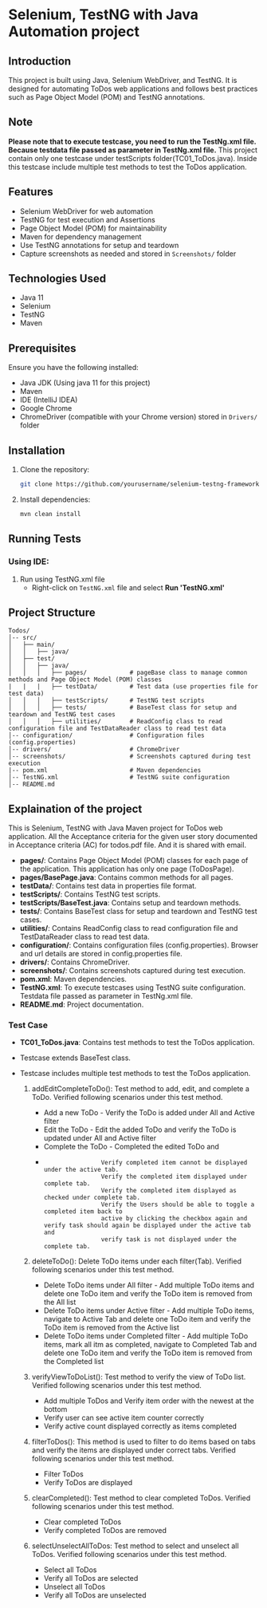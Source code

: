 # Selenium, TestNG with Java Automation project

## Introduction
This project is built using Java, Selenium WebDriver, and TestNG.
It is designed for automating ToDos web applications and follows best practices such as Page Object Model (POM) and TestNG annotations.

## Note
**Please note that to execute testcase, you need to run the TestNg.xml file. Because testdata file passed as parameter in TestNg.xml file.**
This project contain only one testcase under testScripts folder(TC01_ToDos.java). Inside this testcase include multiple test methods to test the ToDos application.

## Features
- Selenium WebDriver for web automation
- TestNG for test execution and Assertions
- Page Object Model (POM) for maintainability
- Maven for dependency management
- Use TestNG annotations for setup and teardown
- Capture screenshots as needed and stored in `Screenshots/` folder

## Technologies Used
- Java 11
- Selenium
- TestNG
- Maven

## Prerequisites
Ensure you have the following installed:
- Java JDK (Using java 11 for this project)
- Maven
- IDE (IntelliJ IDEA)
- Google Chrome
- ChromeDriver (compatible with your Chrome version) stored in `Drivers/` folder

## Installation
1. Clone the repository:
   ```sh
   git clone https://github.com/yourusername/selenium-testng-framework.git
   ```
2. Install dependencies:
   ```sh
   mvn clean install
   ```
## Running Tests
### Using IDE:
1. Run using TestNG.xml file
    - Right-click on `TestNG.xml` file and select **Run 'TestNG.xml'**

## Project Structure
```
Todos/
│-- src/
│   ├── main/
│   │   ├── java/
│   ├── test/
│   │   ├── java/
│   │   │   ├── pages/            # pageBase class to manage common methods and Page Object Model (POM) classes
|   |   |   ├── testData/         # Test data (use properties file for test data)
│   │   │   ├── testScripts/      # TestNG test scripts
│   │   │   ├── tests/            # BaseTest class for setup and teardown and TestNG test cases
│   │   │   ├── utilities/        # ReadConfig class to read configuration file and TestDataReader class to read test data
│-- configuration/                # Configuration files (config.properties) 
│-- drivers/                      # ChromeDriver
│-- screenshots/                  # Screenshots captured during test execution
|-- pom.xml                       # Maven dependencies
│-- TestNG.xml                    # TestNG suite configuration
│-- README.md
```

## Explaination of the project
This is Selenium, TestNG with Java Maven project for ToDos web application.
All the Acceptance criteria for the given user story documented in Acceptance criteria (AC) for todos.pdf file. And it is shared with email.

- **pages/**: Contains Page Object Model (POM) classes for each page of the application. This application has only one page (ToDosPage).
- **pages/BasePage.java**: Contains common methods for all pages.
- **testData/**: Contains test data in properties file format.
- **testScripts/**: Contains TestNG test scripts.
- **testScripts/BaseTest.java**: Contains setup and teardown methods.
- **tests/**: Contains BaseTest class for setup and teardown and TestNG test cases.
- **utilities/**: Contains ReadConfig class to read configuration file and TestDataReader class to read test data.
- **configuration/**: Contains configuration files (config.properties). Browser and url details are stored in config.properties file.
- **drivers/**: Contains ChromeDriver.
- **screenshots/**: Contains screenshots captured during test execution.
- **pom.xml**: Maven dependencies.
- **TestNG.xml**: To execute testcases using TestNG suite configuration. Testdata file passed as parameter in TestNg.xml file.
- **README.md**: Project documentation.

### Test Case
- **TC01_ToDos.java**: Contains test methods to test the ToDos application.
- Testcase extends BaseTest class.
- Testcase includes multiple test methods to test the ToDos application.


   1) addEditCompleteToDo(): Test method to add, edit, and complete a ToDo. Verified following
scenarios under this test method.
      - Add a new ToDo - Verify the ToDo is added under All and Active filter
      - Edit the ToDo - Edit the added ToDo and verify the ToDo is updated under All and Active filter
      - Complete the ToDo - Completed the edited ToDo and
      -                     Verify completed item cannot be displayed under the active tab.
                            Verify the completed item displayed under complete tab.
                            Verify the completed item displayed as checked under complete tab.
                            Verify the Users should be able to toggle a completed item back to 
                            active by clicking the checkbox again and verify task should again be displayed under the active tab and 
                            verify task is not displayed under the complete tab.


   2) deleteToDo(): Delete ToDo items under each filter(Tab). Verified following scenarios under this test method.
      - Delete ToDo items under All filter - Add multiple ToDo items and delete one ToDo item and verify the ToDo item is removed from the All list
      - Delete ToDo items under Active filter - Add multiple ToDo items, navigate to Active Tab and delete one ToDo item and verify the ToDo item is removed from the Active list
      - Delete ToDo items under Completed filter - Add multiple ToDo items, mark all itm as completed, navigate to Completed Tab and delete one ToDo item and verify the ToDo item is removed from the Completed list
      

   3) verifyViewToDoList(): Test method to verify the view of ToDo list. Verified following scenarios under this test method.
      - Add multiple ToDos and Verify item order with the newest at the bottom
      - Verify user can see active item counter correctly
      - Verify active count displayed correctly as items completed
      

   4) filterToDos(): This method is used to filter to do items based on tabs and verify the items are displayed under correct tabs. Verified following scenarios under this test method.
      - Filter ToDos
      - Verify ToDos are displayed
      

   5) clearCompleted(): Test method to clear completed ToDos. Verified following scenarios under this test method.
      - Clear completed ToDos
      - Verify completed ToDos are removed
      

   6) selectUnselectAllToDos: Test method to select and unselect all ToDos. Verified following scenarios under this test method.
      - Select all ToDos
      - Verify all ToDos are selected
      - Unselect all ToDos
      - Verify all ToDos are unselected




